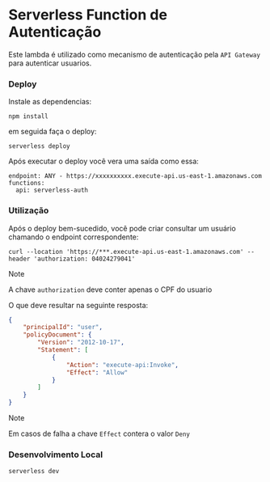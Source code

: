 # Serverless Function de Autenticação

Este lambda é utilizado como mecanismo de autenticação pela `API Gateway` para autenticar usuarios.

### Deploy

Instale as dependencias:

```
npm install
```

em seguida faça o deploy:

```
serverless deploy
```

Após executar o deploy você vera uma saída como essa:

```
endpoint: ANY - https://xxxxxxxxxx.execute-api.us-east-1.amazonaws.com
functions:
  api: serverless-auth
```

### Utilização

Após o deploy bem-sucedido, você pode criar consultar um usuário chamando o endpoint correspondente:

```
curl --location 'https://***.execute-api.us-east-1.amazonaws.com' --header 'authorization: 04024279041'
```

> [!NOTE]
> A chave `authorization` deve conter apenas o CPF do usuario

O que deve resultar na seguinte resposta:

```json
{
    "principalId": "user",
    "policyDocument": {
        "Version": "2012-10-17",
        "Statement": [
            {
                "Action": "execute-api:Invoke",
                "Effect": "Allow"
            }
        ]
    }
}
```

> [!NOTE]
> Em casos de falha a chave `Effect` contera o valor `Deny`


### Desenvolvimento Local

```
serverless dev
```
